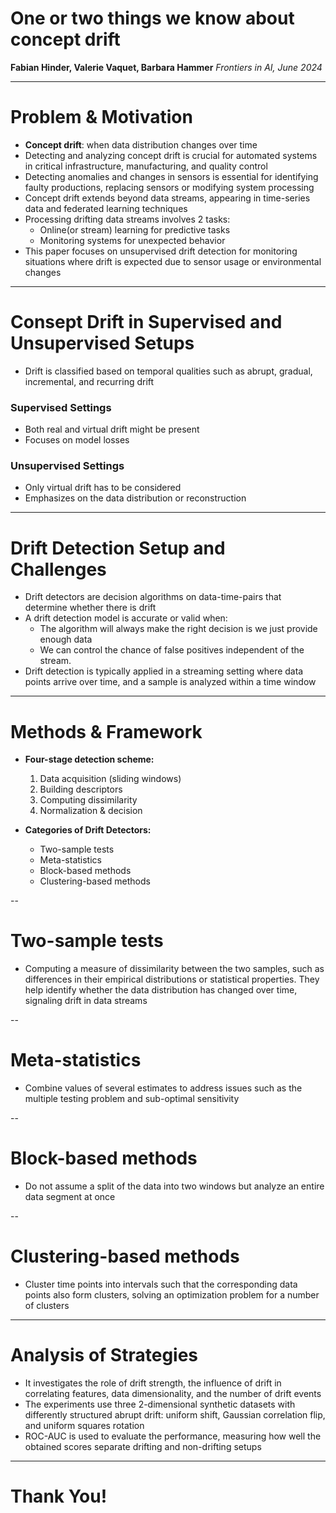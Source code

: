 # One or two things we know about concept drift

**Fabian Hinder, Valerie Vaquet, Barbara Hammer**
*Frontiers in AI, June 2024*

---

# Problem & Motivation

- **Concept drift**: when data distribution changes over time
- Detecting and analyzing concept drift is crucial for automated systems in critical
 infrastructure, manufacturing, and quality control
- Detecting anomalies and changes in sensors is essential for identifying faulty 
productions, replacing sensors or modifying system processing
- Concept drift extends beyond data streams, appearing in time-series data and federated
 learning techniques
- Processing drifting data streams involves 2 tasks:
  - Online(or stream) learning for predictive tasks
  - Monitoring systems for unexpected behavior
- This paper focuses on unsupervised drift detection for monitoring situations where 
drift is expected due to sensor usage or environmental changes

---

# Consept Drift in Supervised and Unsupervised Setups

- Drift is classified based on temporal qualities such as abrupt, gradual, incremental,
 and recurring drift
### Supervised Settings
- Both real and virtual drift might be present
- Focuses on model losses

### Unsupervised Settings
- Only virtual drift has to be considered
- Emphasizes on the data distribution or reconstruction


<!-- - Reviews & categorizes unsupervised drift detection methods
- Proposes a general four-stage detection scheme
- Compares methods on synthetic data
- Provides practical guidelines for practitioners -->

<!-- Notes: 
Summarize the contributions:
formal definitions, taxonomy of methods, a general detection framework, experiments, and
 guidelines for selecting methods.-->

---

# Drift Detection Setup and Challenges

- Drift detectors are decision algorithms on data-time-pairs that determine whether 
there is drift
- A drift detection model is accurate
or valid when:
  - The algorithm will always make the right decision is we just provide enough data
  - We can control the chance of false positives independent of the stream.
- Drift detection is typically applied in a streaming setting where data points arrive 
over time, and a sample is analyzed within a time window

---

# Methods & Framework

- **Four-stage detection scheme:**
  1. Data acquisition (sliding windows)
  2. Building descriptors
  3. Computing dissimilarity
  4. Normalization & decision

- **Categories of Drift Detectors:**
  - Two-sample tests
  - Meta-statistics
  - Block-based methods
  - Clustering-based methods

--

# Two-sample tests
  - Computing a measure of dissimilarity between the two samples, such as differences 
  in their empirical distributions or statistical properties. They help identify 
  whether the data distribution has changed over time, signaling drift in data streams

--

# Meta-statistics
  - Combine values of several estimates to address issues such as the multiple testing problem and sub-optimal sensitivity

--

# Block-based methods
  - Do not assume a split of the data into two windows but analyze an entire data 
  segment at once

--

# Clustering-based methods
  - Cluster time points into intervals such that the corresponding data points also form clusters, solving an optimization problem for a number of clusters

<!-- Notes:
The authors propose a general scheme with 4 stages: windowing, describing distributions,
 computing differences, and deciding if drift occurred.  
They also categorize existing methods into 4 types based on their strategy. -->

---

# Analysis of Strategies

- It investigates the role of drift strength, the influence of drift in correlating 
features, data dimensionality, and the number of drift events
- The experiments use three 2-dimensional synthetic datasets with differently structured
 abrupt drift: uniform shift, Gaussian correlation flip, and uniform squares rotation
- ROC-AUC is used to evaluate the performance, measuring how well the obtained scores 
 separate drifting and non-drifting setups

---

<!-- # Results & Takeaways

- Drift is formalized as **statistical dependence between data & time**
- Different methods have strengths & weaknesses depending on the scenario
- First comprehensive survey focused on **unsupervised monitoring**
- Practical guidance for monitoring & anomaly detection in real-world systems

Notes:
Highlight the main takeaway: the paper clarifies the landscape of unsupervised drift 
detection for monitoring tasks.  
It shows no single method is best; choice depends on the problem specifics.  
Provides clear guidance for practitioners.

--- -->

# Thank You!



